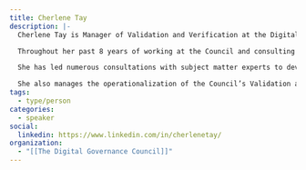 ```yaml
---
title: Cherlene Tay
description: |-
  Cherlene Tay is Manager of Validation and Verification at the Digital Governance Council, a Canadian Standards Development Organisation accredited by the Standards Council of Canada to publish national digital governance standards.

  Throughout her past 8 years of working at the Council and consulting at KPMG, she has provided governance, risk management and compliance expertise to government bodies, regulatory agencies, and not-for-profit organizations.

  She has led numerous consultations with subject matter experts to develop National Standards of Canada on artificial intelligence ethics, data governance, cybersecurity, as well as age assurance technologies.

  She also manages the operationalization of the Council’s Validation and Verification program which audits and reviews organizations against digital governance standards.
tags:
  - type/person
categories:
  - speaker
social:
  linkedin: https://www.linkedin.com/in/cherlenetay/
organization:
  - "[[The Digital Governance Council]]"
---
```

